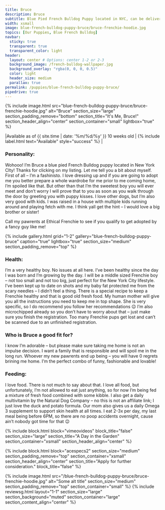 ```yaml
---
title: Bruce
description: Bruce
subtitle: Blue Pied French Bulldog Puppy located in NYC, can be delivered anywhere in the US
width: xsmall
image: blue-french-bulldog-puppy-bruce/bruce-frenchie-hoodie.jpg
topics: [Our Puppies, Blue French Bulldog]
navbar:
  sticky: true
  transparent: true
  transparent_color: light
header:
  layout: center # Options: center 1-2 or 2-3
  background_image: /french-bulldog-wallpaper.jpg
  background_overlay: "rgba(0, 0, 0, 0.5)"
  color: light
  header_size: medium
  parallax: true
permalink: /puppies/blue-french-bulldog-puppy-bruce/
pipedrive: true
---
```


  {% include image.html 
	src="blue-french-bulldog-puppy-bruce/bruce-frenchie-hoodie.jpg"
  alt="Bruce"
  section_size="large"
  section_padding_remove="bottom"
  section_title="It's Me, Bruce!"
  section_header_align="center"
  section_container="small"
  lightbox="true"
%}



|Available as of {{ site.time | date: '%m/%d/%y' }} 10 weeks old | {% include label.html text="Available" style="success" %} |


### Personality: 
Wohooo! I’m Bruce a blue pied French Bulldog puppy located in New York CIty! Thanks for clicking on my listing. 
Let me tell you a bit about myself. First of all – I’m a fashinisto. I love dressing up and if you are going to adopt me you better prepare a whole wardrobe for me prior to me coming home, I’m spoiled like that. 
But other than that I’m the sweetest boy you will ever meet and don’t worry I will prove that to you as soon as you walk through the door by greeting you with puppy kisses. I love other dogs, but I’m also very good with kids. I was raised in a house with multiple kids running around and playing fetch with me. I think yall get the hint – I would love a big brother or sister!

Call my pawrents at Ethical Frenchie to see if you qualify to get adopted by a fancy guy like me!  

{% include gallery.html 
	grid="1-2"
	gallery="blue-french-bulldog-puppy-bruce"
	caption="true"
	lightbox="true"
  section_size="medium"
  section_padding_remove="top"
%}

### Health:
I’m a very healthy boy. No issues at all here. I’ve been healthy since the day I was born and I’m growing by the day. I will be a middle sized Frenchie boy – not too small and not too big, just perfect for the New York City lifestyle. I’ve been kept up to date on shots and my baby fat protected me from the scary needles – I didn’t feel a thing. 
There is a special recipe to keep a Frenchie healthy and that is good old fresh food. My human mother will give you all the instructions you need to keep me in top shape. She is very specific, so I do recommend you follow her recommendations 😉 
I’m also microchipped already so you don’t have to worry about that – just make sure you finish the registration. Too many Frenchie pups get lost and can’t be scanned due to an unfinished registration. 


### Who is Bruce a good fit for?
I know I’m adorable – but please make sure taking me home is not an impulse decision. I want a family that is responsible and will spoil me in the long run. Whoever my new pawrents end up being – you will have 0 regrets brining me home. I’m the perfect combo of funny, fashionable and lovable!
 
### Feeding:
I love food. There is not much to say about that. I love all food, but unfortunately, I’m not allowed to eat just anything, so for now I’m being fed a mixture of fresh food combined with some kibble. 
I also get a daily multivitamin by the Natural Dog Company – no this is not an affiliate link; I just love the duck and potato formula. Our mom also gives us a daily Omega 3 supplement to support skin health at all times. 
I eat 2-3x per day, my last meal being before 6PM, so there are no poop accidents overnight, cause ain’t nobody got time for that 😉 

{% include block.html 
  block="vimeovideos"
  block_title="false"
  section_size="large"
  section_title="A Day in the Garden" 
  section_container="xsmall"
  section_header_align="center"
%}


{% include block.html 
  block="acespecs2"
  section_size="medium"
  section_padding_remove="top"
  section_container="xsmall"
  section_header_align="center"
  section_title="Apply for further consideration."
  block_title="false"
%}

{% include image.html 
	src="/blue-french-bulldog-puppy-bruce/bruce-frenchie-hoodie.jpg"
  alt="Some alt title"
  section_size="medium"
  section_padding_remove="top"
  section_container="small"
%}
{% include reviewsg.html 
   layout="1-1"
  section_size="large"
  section_background="muted"
  section_container="large"
  section_content_align="center"
%}